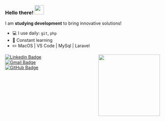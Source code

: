 ### Hello there! <img src="https://github.com/AdrianaEFRocha/AdrianaEFRocha/images/hand-shake.gif" width="30px"/>

I am **studying development** to bring innovative solutions!

- 💻 I use daily: `git`, `php`
- 🌱 Constant learning
- ✏️ MacOS | VS Code | MySql | Laravel

<img align='right' src="https://github.com/AdrianaEFRocha/AdrianaEFRocha/images/octo-cat.gif" width="200"/>

[![Linkedin Badge](https://img.shields.io/badge/LinkedIn-0077B5?style=for-the-badge&logo=linkedin&logoColor=white)](https://www.linkedin.com/in/adriana-ewerling-ferreira-da-rocha/)  
[![Gmail Badge](  https://img.shields.io/badge/Gmail-D14836?style=for-the-badge&logo=gmail&logoColor=white)](mailto:adrianalibras@gmail.com)  
[![GitHub Badge](https://img.shields.io/badge/GitHub-100000?style=for-the-badge&logo=github&logoColor=white)](https://github.com/AdrianaEFRocha) 

<!---
AdrianaEFRocha/AdrianaEFRocha is a ✨ special ✨ repository because its `README.md` (this file) appears on your GitHub profile.
You can click the Preview link to take a look at your changes.
--->




  
